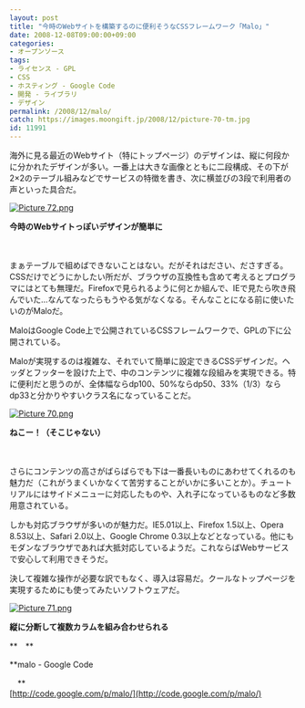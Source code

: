 ```yaml
---
layout: post
title: "今時のWebサイトを構築するのに便利そうなCSSフレームワーク「Malo」"
date: 2008-12-08T09:00:00+09:00
categories:
- オープンソース
tags: 
- ライセンス - GPL
- CSS
- ホスティング - Google Code
- 開発 - ライブラリ
- デザイン
permalink: /2008/12/malo/
catch: https://images.moongift.jp/2008/12/picture-70-tm.jpg
id: 11991
---
```

海外に見る最近のWebサイト（特にトップページ）のデザインは、縦に何段かに分かれたデザインが多い。一番上は大きな画像とともに二段構成、その下が2×2のテーブル組みなどでサービスの特徴を書き、次に横並びの3段で利用者の声といった具合だ。

  

[![Picture 72.png](https://images.moongift.jp/2008/12/picture-72-tm.jpg)](https://images.moongift.jp/2008/12/picture-72.png)  
  
**今時のWebサイトっぽいデザインが簡単に**

  

　

  

まぁテーブルで組めばできないことはない。だがそれはださい、ださすぎる。CSSだけでどうにかしたい所だが、ブラウザの互換性も含めて考えるとプログラマにはとても無理だ。Firefoxで見られるように何とか組んで、IEで見たら吹き飛んでいた…なんてなったらもうやる気がなくなる。そんなことになる前に使いたいのがMaloだ。

  

MaloはGoogle Code上で公開されているCSSフレームワークで、GPLの下に公開されている。

  
  
<!--more-->  

Maloが実現するのは複雑な、それでいて簡単に設定できるCSSデザインだ。ヘッダとフッターを設けた上で、中のコンテンツに複雑な段組みを実現できる。特に便利だと思うのが、全体幅ならdp100、50%ならdp50、33%（1/3）ならdp33と分かりやすいクラス名になっていることだ。

  

[![Picture 70.png](https://images.moongift.jp/2008/12/picture-70-tm.jpg)](https://images.moongift.jp/2008/12/picture-70.png)  
  
**ねこー！（そこじゃない）**

  

　

  

さらにコンテンツの高さがばらばらでも下は一番長いものにあわせてくれるのも魅力だ（これがうまくいかなくて苦労することがいかに多いことか）。チュートリアルにはサイドメニューに対応したものや、入れ子になっているものなど多数用意されている。

  

しかも対応ブラウザが多いのが魅力だ。IE5.01以上、Firefox 1.5以上、Opera 8.53以上、Safari 2.0以上、Google Chrome 0.3以上などとなっている。他にもモダンなブラウザであれば大抵対応しているようだ。これならばWebサービスで安心して利用できそうだ。

  

決して複雑な操作が必要な訳でもなく、導入は容易だ。クールなトップページを実現するためにも使ってみたいソフトウェアだ。

  

[![Picture 71.png](https://images.moongift.jp/2008/12/picture-71-tm.jpg)](https://images.moongift.jp/2008/12/picture-71.png)  
  
**縦に分断して複数カラムを組み合わせられる**

  

**　**

  

**malo - Google Code  
  
　**  
  [http://code.google.com/p/malo/](http://code.google.com/p/malo/)

  
